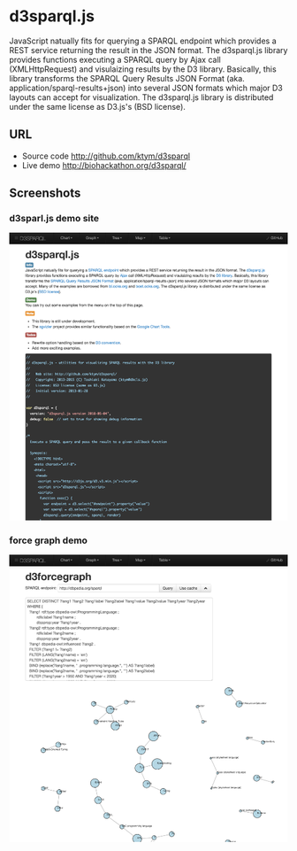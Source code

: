 # d3sparql.js

JavaScript natually fits for querying a SPARQL endpoint which provides a REST service returning the result in the JSON format. The d3sparql.js library provides functions executing a SPARQL query by Ajax call (XMLHttpRequest) and visulaizing results by the D3 library. Basically, this library transforms the SPARQL Query Results JSON Format (aka. application/sparql-results+json) into several JSON formats which major D3 layouts can accept for visualization. The d3sparql.js library is distributed under the same license as D3.js's (BSD license).

## URL

* Source code http://github.com/ktym/d3sparql
* Live demo http://biohackathon.org/d3sparql/

## Screenshots

### d3sparl.js demo site

![Fig-1](images/d3sparql.js_fig-1.png)

### force graph demo

![Fig-2](images/d3sparql.js_fig-2.png)


